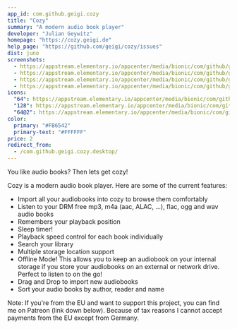 ```yaml
---
app_id: com.github.geigi.cozy
title: "Cozy"
summary: "A modern audio book player"
developer: "Julian Geywitz"
homepage: "https://cozy.geigi.de"
help_page: "https://github.com/geigi/cozy/issues"
dist: juno
screenshots:
  - https://appstream.elementary.io/appcenter/media/bionic/com/github/geigi.cozy/086592BEE7AE901944C63A60BBD083B2/screenshots/image-1_orig.png
  - https://appstream.elementary.io/appcenter/media/bionic/com/github/geigi.cozy/086592BEE7AE901944C63A60BBD083B2/screenshots/image-2_orig.png
  - https://appstream.elementary.io/appcenter/media/bionic/com/github/geigi.cozy/086592BEE7AE901944C63A60BBD083B2/screenshots/image-3_orig.png
  - https://appstream.elementary.io/appcenter/media/bionic/com/github/geigi.cozy/086592BEE7AE901944C63A60BBD083B2/screenshots/image-4_orig.png
icons:
  "64": https://appstream.elementary.io/appcenter/media/bionic/com/github/geigi.cozy/086592BEE7AE901944C63A60BBD083B2/icons/64x64/com.github.geigi.cozy_com.github.geigi.cozy.png
  "128": https://appstream.elementary.io/appcenter/media/bionic/com/github/geigi.cozy/086592BEE7AE901944C63A60BBD083B2/icons/128x128/com.github.geigi.cozy_com.github.geigi.cozy.png
  "64@2": https://appstream.elementary.io/appcenter/media/bionic/com/github/geigi.cozy/086592BEE7AE901944C63A60BBD083B2/icons/64x64@2/com.github.geigi.cozy_com.github.geigi.cozy.png
color:
  primary: "#FB6542"
  primary-text: "#FFFFFF"
price: 2
redirect_from:
  - /com.github.geigi.cozy.desktop/
---
```


<p>You like audio books? Then lets get cozy!</p>
<p>Cozy is a modern audio book player. Here are some of the current features:</p>
<ul>
  <li>Import all your audiobooks into cozy to browse them comfortably</li>
  <li>Listen to your DRM free mp3, m4a (aac, ALAC, ...), flac, ogg and wav audio books</li>
  <li>Remembers your playback position</li>
  <li>Sleep timer!</li>
  <li>Playback speed control for each book individually</li>
  <li>Search your library</li>
  <li>Multiple storage location support</li>
  <li>Offline Mode! This allows you to keep an audiobook on your internal storage if you store your audiobooks on an external
or network drive. Perfect to listen to on the go!</li>
  <li>Drag and Drop to import new audiobooks</li>
  <li>Sort your audio books by author, reader and name</li>
</ul>
<p>Note: If you&apos;re from the EU and want to support this project, you can find me on Patreon (link down below).
      Because of tax reasons I cannot accept payments from the EU except from Germany.</p>